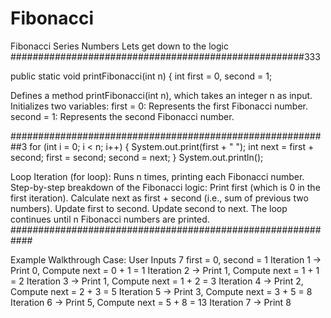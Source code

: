 # Fibonacci
Fibonacci Series Numbers
Lets get down to the logic 
#####################################################333

public static void printFibonacci(int n) {
    int first = 0, second = 1;

Defines a method printFibonacci(int n), which takes an integer n as input.
Initializes two variables:
first = 0: Represents the first Fibonacci number.
second = 1: Represents the second Fibonacci number.

##########################################################3
for (int i = 0; i < n; i++) {
    System.out.print(first + " ");
    int next = first + second;
    first = second;
    second = next;
}
System.out.println();

Loop Iteration (for loop):
Runs n times, printing each Fibonacci number.
Step-by-step breakdown of the Fibonacci logic:
Print first (which is 0 in the first iteration).
Calculate next as first + second (i.e., sum of previous two numbers).
Update first to second.
Update second to next.
The loop continues until n Fibonacci numbers are printed.
############################################################

Example Walkthrough
Case: User Inputs 7
first = 0, second = 1
Iteration 1 → Print 0, Compute next = 0 + 1 = 1
Iteration 2 → Print 1, Compute next = 1 + 1 = 2
Iteration 3 → Print 1, Compute next = 1 + 2 = 3
Iteration 4 → Print 2, Compute next = 2 + 3 = 5
Iteration 5 → Print 3, Compute next = 3 + 5 = 8
Iteration 6 → Print 5, Compute next = 5 + 8 = 13
Iteration 7 → Print 8
